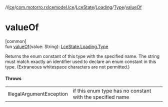 //[lce](../../../../../index.md)/[com.motorro.rxlcemodel.lce](../../../index.md)/[LceState](../../index.md)/[Loading](../index.md)/[Type](index.md)/[valueOf](value-of.md)

# valueOf

[common]\
fun [valueOf](value-of.md)(value: String): [LceState.Loading.Type](index.md)

Returns the enum constant of this type with the specified name. The string must match exactly an identifier used to declare an enum constant in this type. (Extraneous whitespace characters are not permitted.)

#### Throws

| | |
|---|---|
| IllegalArgumentException | if this enum type has no constant with the specified name |
